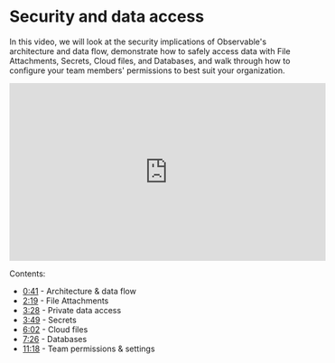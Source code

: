 # Security and data access

In this video, we will look at the security implications of Observable's architecture and data flow, demonstrate how to safely access data with File Attachments, Secrets, Cloud files, and Databases, and walk through how to configure your team members' permissions to best suit your organization.

<iframe width="560" height="315" src="https://www.youtube.com/embed/7l_VDsZSSjM" title="YouTube video player" frameborder="0" allow="accelerometer; autoplay; clipboard-write; encrypted-media; gyroscope; picture-in-picture" allowfullscreen></iframe>

Contents: 
- [0:41](https://youtu.be/7l_VDsZSSjM?t=39) - Architecture & data flow
- [2:19](https://youtu.be/7l_VDsZSSjM?t=139) - File Attachments
- [3:28](https://youtu.be/7l_VDsZSSjM?t=208) - Private data access
- [3:49](https://youtu.be/7l_VDsZSSjM?t=229) - Secrets
- [6:02](https://youtu.be/7l_VDsZSSjM?t=362) - Cloud files
- [7:26](https://youtu.be/7l_VDsZSSjM?t=446) - Databases
- [11:18](https://youtu.be/7l_VDsZSSjM?t=678) - Team permissions & settings
